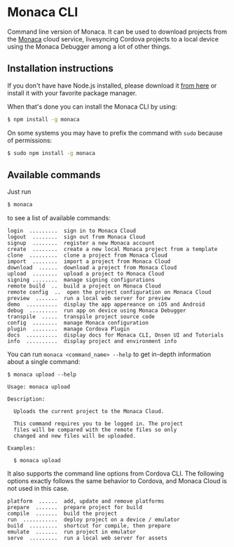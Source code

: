 Monaca CLI
==========

Command line version of Monaca. It can be used to download projects from the [Monaca](http://monaca.io) cloud service, livesyncing Cordova projects to a local device using the Monaca Debugger among a lot of other things.

Installation instructions
----

If you don't have have Node.js installed, please download it [from here](http://nodejs.org/) or install it with your favorite package manager.

When that's done you can install the Monaca CLI by using:

```bash
$ npm install -g monaca
```

On some systems you may have to prefix the command with `sudo` because of permissions:

```bash
$ sudo npm install -g monaca
```

Available commands
----

Just run

```bash
$ monaca
```

to see a list of available commands:

```
login  .........  sign in to Monaca Cloud
logout  ........  sign out from Monaca Cloud
signup  ........  register a new Monaca account
create  ........  create a new local Monaca project from a template
clone  .........  clone a project from Monaca Cloud
import  ........  import a project from Monaca Cloud
download  ......  download a project from Monaca Cloud
upload  ........  upload a project to Monaca Cloud
signing ........  manage signing configurations
remote build  ..  build a project on Monaca Cloud
remote config  ..  open the project configuration on Monaca Cloud
preview  .......  run a local web server for preview
demo  ..........  display the app appereance on iOS and Android
debug  .........  run app on device using Monaca Debugger
transpile  .....  transpile project source code
config  ........  manage Monaca configuration
plugin  ........  manage Cordova Plugin
docs  ..........  display docs for Monaca CLI, Onsen UI and Tutorials
info  ..........  display project and environment info
```

You can run `monaca <command_name> --help` to get in-depth information about a single command:

```
$ monaca upload --help

Usage: monaca upload

Description:

  Uploads the current project to the Monaca Cloud.

  This command requires you to be logged in. The project
  files will be compared with the remote files so only
  changed and new files will be uploaded.

Examples:

  $ monaca upload
```

It also supports the command line options from Cordova CLI. The following options exactly follows the same behavior to Cordova, and Monaca Cloud is not used in this case.

```
platform  ......  add, update and remove platforms
prepare  .......  prepare project for build
compile  .......  build the project
run  ...........  deploy project on a device / emulator
build  .........  shortcut for compile, then prepare
emulate  .......  run project in emulator
serve  .........  run a local web server for assets
```
